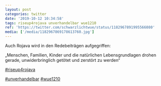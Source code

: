 ```yaml
---
layout: post
categories: twitter
date: '2019-10-12 10:34:58'
tags: riseup4rojava unverhandelbar wue1210
ref: 'https://twitter.com/schwarzlichtwue/status/1182967891995566080'
media: ['/media/1182967869178613760.jpg']
---
```

Auch Rojava wird in den Redebeiträgen aufgegriffen:

„Menschen, Familien, Kinder und die natürlichen Lebensgrundlagen drohen gerade, unwiderbringlich getötet und zerstört zu werden“

[#riseup4rojava](/t/riseup4rojava)

[#unverhandelbar](/t/unverhandelbar) [#wue1210](/t/wue1210) 